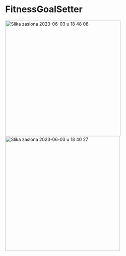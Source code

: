 # FitnessGoalSetter
<img width="366" alt="Slika zaslona 2023-06-03 u 18 48 08" src="https://github.com/stjepanstojcevic/FitnessGoalSetter/assets/48209720/1cfaeafd-a974-4319-8fbc-f9982acb19b3">
<img width="364" alt="Slika zaslona 2023-06-03 u 18 40 27" src="https://github.com/stjepanstojcevic/FitnessGoalSetter/assets/48209720/060f6528-6d45-40b8-a48d-36d6501b99a6">

